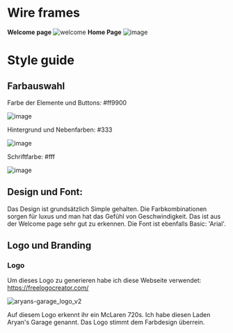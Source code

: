 # Wire frames

**Welcome page**
![welcome](https://github.com/aryanbisenTBZ/m293_Aryan-Bisen_AP23b/assets/150661472/13e46dd7-1989-4c0f-a95d-7f498d595194)
**Home Page**
![image](https://github.com/aryanbisenTBZ/m293_Aryan-Bisen_AP23b/assets/150661472/d39d7bb0-103a-4c8d-a673-3721b87afbc5)
# Style guide
## Farbauswahl
Farbe der Elemente und Buttons: #ff9900

![image](https://github.com/aryanbisenTBZ/m293_Aryan-Bisen_AP23b/assets/150661472/a480d556-5368-44e0-935b-1876ae5c934d)

Hintergrund und Nebenfarben: #333

![image](https://github.com/aryanbisenTBZ/m293_Aryan-Bisen_AP23b/assets/150661472/007e4a13-c4dc-4c01-8e04-68e2503b5a80)

Schriftfarbe: #fff

![image](https://github.com/aryanbisenTBZ/m293_Aryan-Bisen_AP23b/assets/150661472/b2c8e25a-93a4-4421-a344-4a1b72514d0c)

## Design und Font:
Das Design ist grundsätzlich Simple gehalten. Die Farbkombinationen sorgen für luxus und man hat das Gefühl von Geschwindigkeit. Das ist aus der Welcome page sehr gut zu erkennen. Die Font ist ebenfalls Basic: 'Arial'.

## Logo und Branding
### Logo
Um dieses Logo zu generieren habe ich diese Webseite verwendet: https://freelogocreator.com/

![aryans-garage_logo_v2](https://github.com/aryanbisenTBZ/m293_Aryan-Bisen_AP23b/assets/150661472/dd758d49-2ec9-48f5-95f0-afc130116a98)

Auf diesem Logo erkennt ihr ein McLaren 720s. Ich habe diesen Laden Aryan's Garage genannt. Das Logo stimmt dem Farbdesign überrein.
